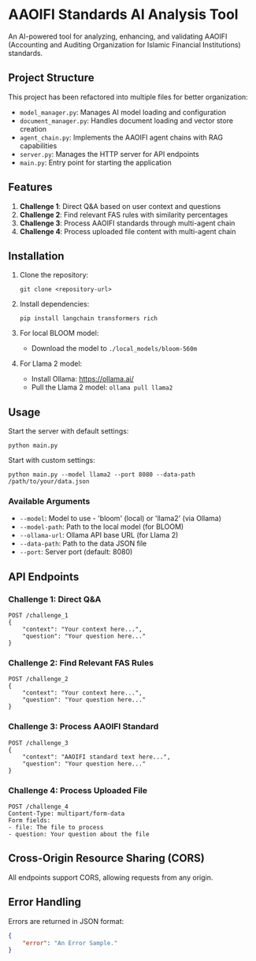 # AAOIFI Standards AI Analysis Tool

An AI-powered tool for analyzing, enhancing, and validating AAOIFI (Accounting and Auditing Organization for Islamic Financial Institutions) standards.

## Project Structure

This project has been refactored into multiple files for better organization:

- `model_manager.py`: Manages AI model loading and configuration
- `document_manager.py`: Handles document loading and vector store creation
- `agent_chain.py`: Implements the AAOIFI agent chains with RAG capabilities
- `server.py`: Manages the HTTP server for API endpoints
- `main.py`: Entry point for starting the application

## Features

1. **Challenge 1**: Direct Q&A based on user context and questions
2. **Challenge 2**: Find relevant FAS rules with similarity percentages
3. **Challenge 3**: Process AAOIFI standards through multi-agent chain
4. **Challenge 4**: Process uploaded file content with multi-agent chain

## Installation

1. Clone the repository:
   ```
   git clone <repository-url>
   ```

2. Install dependencies:
   ```
   pip install langchain transformers rich
   ```

3. For local BLOOM model:
   - Download the model to `./local_models/bloom-560m`
   
4. For Llama 2 model:
   - Install Ollama: https://ollama.ai/
   - Pull the Llama 2 model: `ollama pull llama2`

## Usage

Start the server with default settings:
```
python main.py
```

Start with custom settings:
```
python main.py --model llama2 --port 8080 --data-path /path/to/your/data.json
```

### Available Arguments

- `--model`: Model to use - 'bloom' (local) or 'llama2' (via Ollama)
- `--model-path`: Path to the local model (for BLOOM)
- `--ollama-url`: Ollama API base URL (for Llama 2)
- `--data-path`: Path to the data JSON file
- `--port`: Server port (default: 8080)

## API Endpoints

### Challenge 1: Direct Q&A
```
POST /challenge_1
{
    "context": "Your context here...",
    "question": "Your question here..."
}
```

### Challenge 2: Find Relevant FAS Rules
```
POST /challenge_2
{
    "context": "Your context here...",
    "question": "Your question here..."
}
```

### Challenge 3: Process AAOIFI Standard
```
POST /challenge_3
{
    "context": "AAOIFI standard text here...",
    "question": "Your question here..."
}
```

### Challenge 4: Process Uploaded File
```
POST /challenge_4
Content-Type: multipart/form-data
Form fields:
- file: The file to process
- question: Your question about the file
```

## Cross-Origin Resource Sharing (CORS)

All endpoints support CORS, allowing requests from any origin.

## Error Handling

Errors are returned in JSON format:
```json
{
    "error": "An Error Sample."
}
```
